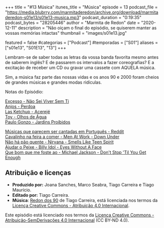 +++
title = "#13 Música"
itunes_title = "Música"
episode = 13
podcast_file = "https://media.blubrry.com/marmitaderedon/archive.org/download/marmitaderedon-s01e13/s01e13-musica.mp3"
podcast_duration = "0:19:35"
podcast_bytes = "28205446"
author = "Marmita de Redon"
date = "2020-12-11"
description = "Não oiçam o final do episódio, se quiserem manter as vossas memórias intactas"
thumbnail = "images/s01e13.jpg"

featured = false
#categorias = ["Podcast"]
#temporadas = ["S01"]
aliases = ["s01e13", "S01E13", "13"]
+++

Lembram-se de saber todas as letras da vossa banda favorita mesmo antes de saberem inglês? 
E de passarem os intervalos a fazer coreografias? 
E a excitação de receber um CD ou gravar uma cassete com AQUELA música.

Sim, a música faz parte das nossas vidas e os anos 90 e 2000 foram cheios de grandes músicas e grandes modas ridículas. 


Notas do Episódio:

[Excesso - Não Sei Viver Sem Ti](https://youtu.be/BPnTMctmS1A)  
[Anjos - Perdoa](https://youtu.be/JRGE5sdcmzc)  
[Las Ketchup - Acerejé](https://youtu.be/V0PisGe66mY)  
[Toy - Olhos de Água](https://youtu.be/zBxKTrDFeb8)  
[Paulo Gonzo - Jardins Proíbidos](https://youtu.be/HbGHq2aUXDU)  

[Músicas que parecem ser cantadas em Português - Reddit](https://www.reddit.com/r/portugal/comments/6h2oo9/m%C3%BAsicas_que_parecem_ser_cantadas_em_portugu%C3%AAs/)  
[Cavalinho na feira a comer - Men At Work - Down Under](https://youtu.be/XfR9iY5y94s?t=13)  
[Não há pão quente - Nirvana - Smells Like Teen Spirit](https://youtu.be/hTWKbfoikeg?t=26)  
[Ajudar o Peixe - Billy Idol - Eyes Without A Face](https://youtu.be/9OFpfTd0EIs?t=55)  
[Que bom que me foste ao - Michael Jackson - Don't Stop 'Til You Get Enough](https://youtu.be/ZorRGrDiMsA?t=75)




## Atribuição e licenças
- **Produzido por:** Joana Sanches, Marco Seabra, Tiago Carreira e Tiago Maurício.
- **Editado por:** Tiago Carreira.
- **Música**: [Redon dos 90](https://archive.org/details/redon90) de Tiago Carreira, está licenciada nos termos da [Licença Creative Commons - Atribuição 4.0 Internacional](http://creativecommons.org/licenses/by/4.0/).

Este episódio está licenciado nos termos da [Licença Creative Commons - Atribuição-SemDerivações 4.0 Internacional](https://creativecommons.org/licenses/by-nd/4.0/) (CC BY-ND 4.0).

